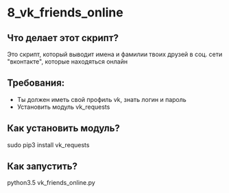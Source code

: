 # 8_vk_friends_online
## Что делает этот скрипт?
Это скрипт, который выводит имена и фамилии твоих друзей в соц. сети "вконтакте", которые находяться онлайн

## Требования:
* Ты должен иметь свой профиль vk, знать логин и пароль
* Установить модуль vk_requests

## Как установить модуль?
sudo pip3 install vk_requests

## Как запустить?
python3.5 vk_friends_online.py
